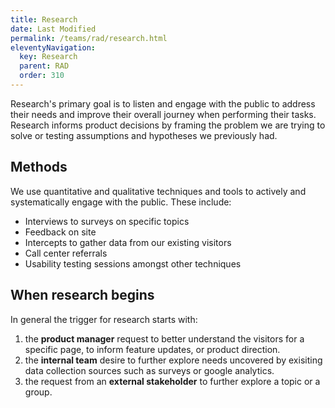 ```yaml
---
title: Research 
date: Last Modified 
permalink: /teams/rad/research.html
eleventyNavigation:
  key: Research
  parent: RAD
  order: 310
---
```


Research's primary goal is to listen and engage with the public to address their needs and improve their overall journey when performing their tasks. Research informs product decisions by framing the problem we are trying to solve or testing assumptions and hypotheses we previously had. 

## Methods

We use quantitative and qualitative techniques and tools to actively and systematically engage with the public. These include:

* Interviews to surveys on specific topics
* Feedback on site
* Intercepts to gather data from our existing visitors
* Call center referrals
* Usability testing sessions amongst other techniques

## When research begins

In general the trigger for research starts with: 

1. the **product manager** request to better understand the visitors for a specific page,  to inform feature updates, or product direction.
2. the **internal team** desire to further explore needs uncovered by exisiting data collection sources such as surveys or google analytics.
3. the request from an **external stakeholder** to further explore a topic or a group.

